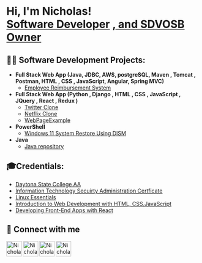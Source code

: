 <h1>Hi, I'm Nicholas! <br/><a href="https://www.upwork.com/freelancers/~0170ecd8433937e1d6?mp_source=share&hl=en-US">Software Developer</a>
<a href="https://www.flcompanyregistry.com/companies/digital-binary-solutions-llc/"> , and SDVOSB Owner</a>
 
  ## 👨‍💻 Software Development Projects:

- <b>Full Stack Web App (Java, JDBC, AWS, postgreSQL, Maven , Tomcat , Postman, HTML , CSS , JavaScript, Angular, Spring MVC)</b>
    - [Employee Reimbursement System](https://github.com/njs33487/Java_Python_HTML_CSS_JavaScript/tree/main/EmployeeReimburementSystem)
 - <b>Full Stack Web App (Python , Django , HTML , CSS , JavaScript , JQuery , React , Redux )</b>   
   - [Twitter Clone](https://TwitterClone.nicholasjoseph1.repl.co)
   - [Netflix Clone](https://netflix-frontend.nicholasjoseph1.repl.co/)
   - [WebPageExample](https://github.com/njs33487/webpage_example)
- <b>PowerShell</b>
    - [Windows 11 System Restore Using DISM](https://github.com/njs33487/System-Restore-win11)
- <b>Java</b>
    - [Java repository](https://github.com/njs33487/Java_Python_HTML_CSS_JavaScript/tree/main/nicholasStanleyCode/nickJava/hackerrank-solutions)

## 🎓Credentials:
  - [Daytona State College AA](https://imgur.com/a/aLHZuaA)
  - [Information Technology Secuirty Administration Certficate](https://imgur.com/MLPLXQs) 
  - [Linux Essentials](https://cs.lpi.org/caf/Xamman/certification/verify/LPI000552551/ge494tbrk7)
  - [ Introduction to Web Development with HTML, CSS,JavaScript](https://imgur.com/a/hCU20cp)
  - [Developing Front-End Apps with React](https://imgur.com/L0KZGgu)
    
  
## 🤳 Connect with me

[<img align="center" alt="NicholasStanley | Android" width="40px" src="https://cdn.jsdelivr.net/npm/simple-icons@3.13.0/icons/snapchat.svg" />][snapchat]
[<img align="left" alt="NicholasStanley | CashApp" width="40px" src="https://cdn.jsdelivr.net/npm/simple-icons@3.13.0/icons/cashapp.svg" />][cashapp]
[<img align="left" alt="NicholasStanley | YouTube" width="40px" src="https://cdn.jsdelivr.net/npm/simple-icons@v3/icons/youtube.svg" />][youtube]
[<img align="left" alt="NicholasStanley | LinkedIn" width="40px" src="https://cdn.jsdelivr.net/npm/simple-icons@v3/icons/linkedin.svg" />][linkedin]


[snapchat]: https://www.snapchat.com/add/theonethatiz?share_id=gKfW0-GIgRA&locale=en-US
[cashapp]: https://imgur.com/a/u9XLX7b
[youtube]: https://www.youtube.com/@networkStan
[linkedin]: https://linkedin.com/in/njs33487

